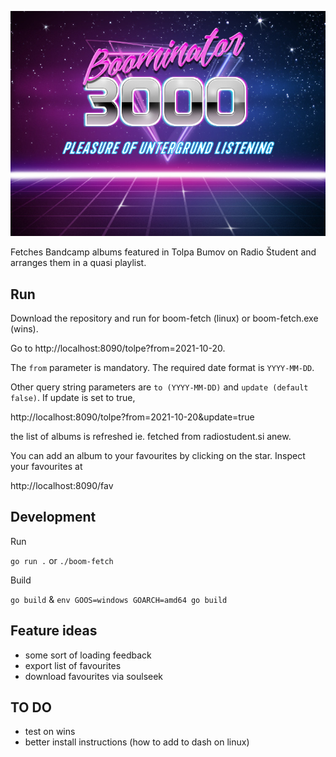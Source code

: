 ![](static/boominator-pleasure.png)

Fetches Bandcamp albums featured in Tolpa Bumov on Radio Študent and arranges them in a quasi playlist.


## Run

Download the repository and run for boom-fetch (linux) or boom-fetch.exe (wins).

Go to http://localhost:8090/tolpe?from=2021-10-20.

The `from` parameter is mandatory. The required date format is `YYYY-MM-DD`.

Other query string parameters are `to (YYYY-MM-DD)` and `update (default false)`. If update is set to true,

http://localhost:8090/tolpe?from=2021-10-20&update=true

the list of albums is refreshed ie. fetched from radiostudent.si anew.

You can add an album to your favourites by clicking on the star. Inspect your favourites at

http://localhost:8090/fav

## Development

Run

`go run .`
or
`./boom-fetch`

Build

`go build`
&
`env GOOS=windows GOARCH=amd64 go build`

## Feature ideas
- some sort of loading feedback
- export list of favourites
- download favourites via soulseek

## TO DO
- test on wins
- better install instructions (how to add to dash on linux)
